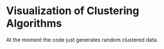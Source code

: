 Visualization of Clustering Algorithms
======================================
At the moment the code just generates random clustered data.